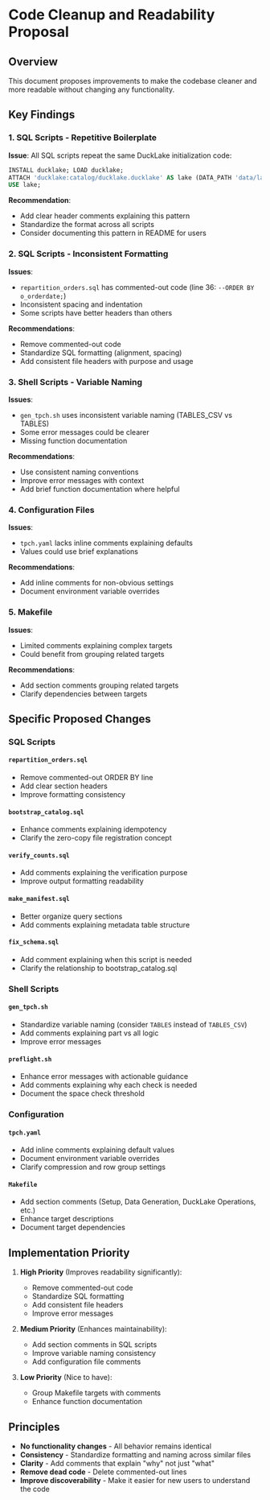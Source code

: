 # Code Cleanup and Readability Proposal

## Overview
This document proposes improvements to make the codebase cleaner and more readable without changing any functionality.

## Key Findings

### 1. SQL Scripts - Repetitive Boilerplate
**Issue**: All SQL scripts repeat the same DuckLake initialization code:
```sql
INSTALL ducklake; LOAD ducklake;
ATTACH 'ducklake:catalog/ducklake.ducklake' AS lake (DATA_PATH 'data/lake/');
USE lake;
```

**Recommendation**: 
- Add clear header comments explaining this pattern
- Standardize the format across all scripts
- Consider documenting this pattern in README for users

### 2. SQL Scripts - Inconsistent Formatting
**Issues**:
- `repartition_orders.sql` has commented-out code (line 36: `--ORDER BY o_orderdate;`)
- Inconsistent spacing and indentation
- Some scripts have better headers than others

**Recommendations**:
- Remove commented-out code
- Standardize SQL formatting (alignment, spacing)
- Add consistent file headers with purpose and usage

### 3. Shell Scripts - Variable Naming
**Issues**:
- `gen_tpch.sh` uses inconsistent variable naming (TABLES_CSV vs TABLES)
- Some error messages could be clearer
- Missing function documentation

**Recommendations**:
- Use consistent naming conventions
- Improve error messages with context
- Add brief function documentation where helpful

### 4. Configuration Files
**Issues**:
- `tpch.yaml` lacks inline comments explaining defaults
- Values could use brief explanations

**Recommendations**:
- Add inline comments for non-obvious settings
- Document environment variable overrides

### 5. Makefile
**Issues**:
- Limited comments explaining complex targets
- Could benefit from grouping related targets

**Recommendations**:
- Add section comments grouping related targets
- Clarify dependencies between targets

## Specific Proposed Changes

### SQL Scripts

#### `repartition_orders.sql`
- Remove commented-out ORDER BY line
- Add clear section headers
- Improve formatting consistency

#### `bootstrap_catalog.sql`
- Enhance comments explaining idempotency
- Clarify the zero-copy file registration concept

#### `verify_counts.sql`
- Add comments explaining the verification purpose
- Improve output formatting readability

#### `make_manifest.sql`
- Better organize query sections
- Add comments explaining metadata table structure

#### `fix_schema.sql`
- Add comment explaining when this script is needed
- Clarify the relationship to bootstrap_catalog.sql

### Shell Scripts

#### `gen_tpch.sh`
- Standardize variable naming (consider `TABLES` instead of `TABLES_CSV`)
- Add comments explaining part vs all logic
- Improve error messages

#### `preflight.sh`
- Enhance error messages with actionable guidance
- Add comments explaining why each check is needed
- Document the space check threshold

### Configuration

#### `tpch.yaml`
- Add inline comments explaining default values
- Document environment variable overrides
- Clarify compression and row group settings

#### `Makefile`
- Add section comments (Setup, Data Generation, DuckLake Operations, etc.)
- Enhance target descriptions
- Document target dependencies

## Implementation Priority

1. **High Priority** (Improves readability significantly):
   - Remove commented-out code
   - Standardize SQL formatting
   - Add consistent file headers
   - Improve error messages

2. **Medium Priority** (Enhances maintainability):
   - Add section comments in SQL scripts
   - Improve variable naming consistency
   - Add configuration file comments

3. **Low Priority** (Nice to have):
   - Group Makefile targets with comments
   - Enhance function documentation

## Principles

- **No functionality changes** - All behavior remains identical
- **Consistency** - Standardize formatting and naming across similar files
- **Clarity** - Add comments that explain "why" not just "what"
- **Remove dead code** - Delete commented-out lines
- **Improve discoverability** - Make it easier for new users to understand the code


